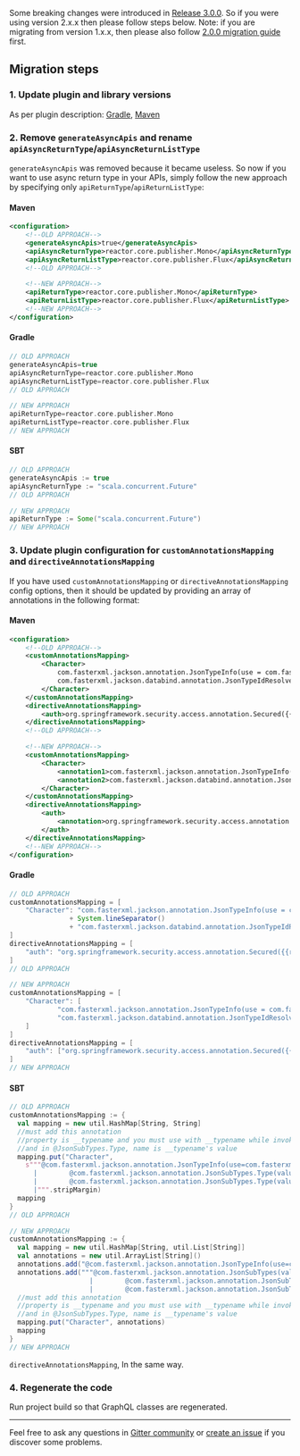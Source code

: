 Some breaking changes were introduced in [Release 3.0.0](https://github.com/kobylynskyi/graphql-java-codegen/releases/tag/v3.0.0).
So if you were using version 2.x.x then please follow steps below.
Note: if you are migrating from version 1.x.x, then please also follow [2.0.0 migration guide](migration-to-2.0.0.md) first.

## Migration steps

### 1. Update plugin and library versions
As per plugin description: [Gradle](https://github.com/kobylynskyi/graphql-java-codegen/tree/master/plugins/gradle), [Maven](https://github.com/kobylynskyi/graphql-java-codegen/tree/master/plugins/maven)


### 2. Remove `generateAsyncApis` and rename `apiAsyncReturnType`/`apiAsyncReturnListType`
`generateAsyncApis` was removed because it became useless. 
So now if you want to use async return type in your APIs, simply follow the new approach by specifying only `apiReturnType`/`apiReturnListType`:

#### Maven
```xml
<configuration>
    <!--OLD APPROACH-->
    <generateAsyncApis>true</generateAsyncApis>
    <apiAsyncReturnType>reactor.core.publisher.Mono</apiAsyncReturnType>
    <apiAsyncReturnListType>reactor.core.publisher.Flux</apiAsyncReturnListType>
    <!--OLD APPROACH-->

    <!--NEW APPROACH-->
    <apiReturnType>reactor.core.publisher.Mono</apiReturnType>
    <apiReturnListType>reactor.core.publisher.Flux</apiReturnListType>
    <!--NEW APPROACH-->
</configuration>
```

#### Gradle
```groovy
// OLD APPROACH
generateAsyncApis=true
apiAsyncReturnType=reactor.core.publisher.Mono
apiAsyncReturnListType=reactor.core.publisher.Flux
// OLD APPROACH

// NEW APPROACH
apiReturnType=reactor.core.publisher.Mono
apiReturnListType=reactor.core.publisher.Flux
// NEW APPROACH
```

#### SBT
```sbt
// OLD APPROACH
generateAsyncApis := true
apiAsyncReturnType := "scala.concurrent.Future"
// OLD APPROACH

// NEW APPROACH
apiReturnType := Some("scala.concurrent.Future")
// NEW APPROACH
```

### 3. Update plugin configuration for `customAnnotationsMapping` and `directiveAnnotationsMapping`
If you have used `customAnnotationsMapping` or `directiveAnnotationsMapping` config options, then it should be updated by providing an array of annotations in the following format:

#### Maven
```xml
<configuration>
    <!--OLD APPROACH-->
    <customAnnotationsMapping>
        <Character>
            com.fasterxml.jackson.annotation.JsonTypeInfo(use = com.fasterxml.jackson.annotation.JsonTypeInfo.Id.NAME, property = "__typename")
            com.fasterxml.jackson.databind.annotation.JsonTypeIdResolver(io.github.kobylynskyi.order.external.starwars.CharacterTypeResolver.class)
        </Character>
    </customAnnotationsMapping>
    <directiveAnnotationsMapping>
        <auth>org.springframework.security.access.annotation.Secured({{roles}})</auth>
    </directiveAnnotationsMapping>
    <!--OLD APPROACH-->

    <!--NEW APPROACH-->
    <customAnnotationsMapping>
        <Character>
            <annotation1>com.fasterxml.jackson.annotation.JsonTypeInfo(use = com.fasterxml.jackson.annotation.JsonTypeInfo.Id.NAME, property = "__typename")</annotation1>
            <annotation2>com.fasterxml.jackson.databind.annotation.JsonTypeIdResolver(io.github.kobylynskyi.order.external.starwars.CharacterTypeResolver.class)</annotation2>
        </Character>
    </customAnnotationsMapping>
    <directiveAnnotationsMapping>
        <auth>
            <annotation>org.springframework.security.access.annotation.Secured({{roles}})</annotation>
        </auth>
    </directiveAnnotationsMapping>
    <!--NEW APPROACH-->
</configuration>
```

#### Gradle
```groovy
// OLD APPROACH
customAnnotationsMapping = [
    "Character": "com.fasterxml.jackson.annotation.JsonTypeInfo(use = com.fasterxml.jackson.annotation.JsonTypeInfo.Id.NAME, property = \"__typename\")"
               + System.lineSeparator()
               + "com.fasterxml.jackson.databind.annotation.JsonTypeIdResolver(io.github.kobylynskyi.order.external.starwars.CharacterTypeResolver.class)"
]
directiveAnnotationsMapping = [
    "auth": "org.springframework.security.access.annotation.Secured({{roles}})"
]
// OLD APPROACH

// NEW APPROACH
customAnnotationsMapping = [
    "Character": [
            "com.fasterxml.jackson.annotation.JsonTypeInfo(use = com.fasterxml.jackson.annotation.JsonTypeInfo.Id.NAME, property = \"__typename\")",
            "com.fasterxml.jackson.databind.annotation.JsonTypeIdResolver(io.github.kobylynskyi.order.external.starwars.CharacterTypeResolver.class)"
    ]
]
directiveAnnotationsMapping = [
    "auth": ["org.springframework.security.access.annotation.Secured({{roles}})"]
]
// NEW APPROACH
```

#### SBT
```sbt
// OLD APPROACH
customAnnotationsMapping := {
  val mapping = new util.HashMap[String, String]
  //must add this annotation
  //property is __typename and you must use with __typename while invoke, like new CharacterResponseProjection().id().name().typename()
  //and in @JsonSubTypes.Type, name is __typename's value
  mapping.put("Character",
    s"""@com.fasterxml.jackson.annotation.JsonTypeInfo(use=com.fasterxml.jackson.annotation.JsonTypeInfo.Id.NAME, include=com.fasterxml.jackson.annotation.JsonTypeInfo.As.PROPERTY,property = "__typename")${System.lineSeparator()}@com.fasterxml.jackson.annotation.JsonSubTypes(value = {
      |        @com.fasterxml.jackson.annotation.JsonSubTypes.Type(value = HumanDO.class, name = "Human"),
      |        @com.fasterxml.jackson.annotation.JsonSubTypes.Type(value = DroidDO.class, name = "Droid")})
      |""".stripMargin)
  mapping
}
// OLD APPROACH

// NEW APPROACH
customAnnotationsMapping := {
  val mapping = new util.HashMap[String, util.List[String]]
  val annotations = new util.ArrayList[String]()
  annotations.add("@com.fasterxml.jackson.annotation.JsonTypeInfo(use=com.fasterxml.jackson.annotation.JsonTypeInfo.Id.NAME, include=com.fasterxml.jackson.annotation.JsonTypeInfo.As.PROPERTY,property = \"__typename\")")
  annotations.add("""@com.fasterxml.jackson.annotation.JsonSubTypes(value = {
                    |        @com.fasterxml.jackson.annotation.JsonSubTypes.Type(value = HumanDO.class, name = "Human"),
                    |        @com.fasterxml.jackson.annotation.JsonSubTypes.Type(value = DroidDO.class, name = "Droid")})""".stripMargin)
  //must add this annotation
  //property is __typename and you must use with __typename while invoke, like new CharacterResponseProjection().id().name().typename()
  //and in @JsonSubTypes.Type, name is __typename's value
  mapping.put("Character", annotations)
  mapping
}
// NEW APPROACH
```
`directiveAnnotationsMapping`, In the same way.


### 4. Regenerate the code
Run project build so that GraphQL classes are regenerated.


---

Feel free to ask any questions in [Gitter community](https://gitter.im/graphql-java-codegen/community) or [create an issue](https://github.com/kobylynskyi/graphql-java-codegen/issues) if you discover some problems.
